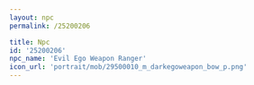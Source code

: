 ```yaml
---
layout: npc
permalink: /25200206

title: Npc
id: '25200206'
npc_name: 'Evil Ego Weapon Ranger'
icon_url: 'portrait/mob/29500010_m_darkegoweapon_bow_p.png'
---
```

